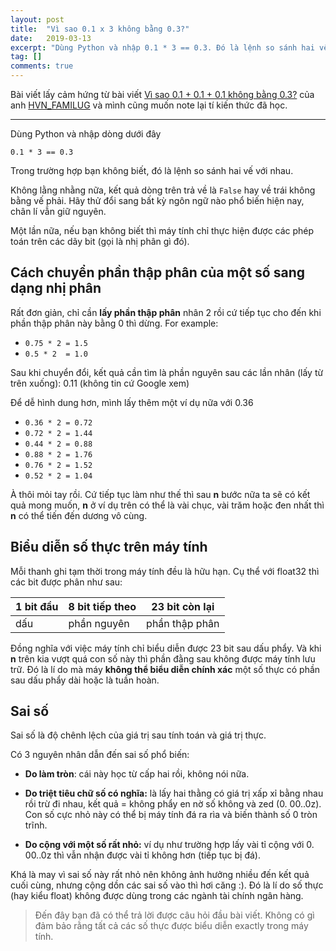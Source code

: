 ```yaml
---
layout: post
title:  "Vì sao 0.1 x 3 không bằng 0.3?"
date:   2019-03-13
excerpt: "Dùng Python và nhập 0.1 * 3 == 0.3. Đó là lệnh so sánh hai vế với nhau. Kết quả trả về là False"
tag: []
comments: true
---
```

Bài viết lấy cảm hứng từ bài viết [Vì sao 0.1 + 0.1 + 0.1 không bằng 0.3?](https://kipalog.com/posts/Vi-sao-0-1---0-1---0-1-khong-bang-0-3) của anh [HVN_FAMILUG](https://kipalog.com/users/HVN_FAMILUG/) và mình cũng muốn note lại tí kiến thức đã học.

---

Dùng Python và nhập dòng dưới đây

`0.1 * 3 == 0.3`

Trong trường hợp bạn không biết, đó là lệnh so sánh hai vế với nhau.

Không lằng nhằng nữa, kết quả dòng trên trả về là `False` hay về trái không bằng vế phải. Hãy thử đổi sang bất kỳ ngôn ngữ nào phổ biến hiện nay, chân lí vẫn giữ nguyên.

Một lần nữa, nếu bạn không biết thì máy tính chỉ thực hiện được các phép toán trên các dãy bit (gọi là nhị phân gì đó).

## Cách chuyển phần thập phân của một số sang dạng nhị phân

Rất đơn giản, chỉ cần **lấy phần thập phân** nhân 2 rồi cứ tiếp tục cho đến khi phần thập phân này bằng 0 thì dừng. For example:

- `0.75 * 2 = 1.5`
- `0.5 * 2  = 1.0`

Sau khi chuyển đổi, kết quả cần tìm là phần nguyên sau các lần nhân (lấy từ trên xuống): 0.11 (không tin cứ Google xem)

Để dễ hình dung hơn, mình lấy thêm một ví dụ nữa với 0.36

- `0.36 * 2 = 0.72`
- `0.72 * 2 = 1.44`
- `0.44 * 2 = 0.88`
- `0.88 * 2 = 1.76`
- `0.76 * 2 = 1.52`
- `0.52 * 2 = 1.04`

À thôi mỏi tay rồi. Cứ tiếp tục làm như thế thì sau **n** bước nữa ta sẽ có kết quả mong muốn, **n** ở ví dụ trên có thể là vài chục, vài trăm hoặc đen nhất thì **n** có thể tiến đến dương vô cùng.

## Biểu diễn số thực trên máy tính

Mỗi thanh ghi tạm thời trong máy tính đều là hữu hạn. Cụ thể với float32 thì các bit được phân như sau:

| 1 bit đầu | 8 bit tiếp theo | 23 bit còn lại |
| --------- | --------------- | -------------- |
| dấu       | phần nguyên     | phần thập phân |

Đồng nghĩa với việc máy tính chỉ biểu diễn được 23 bit sau dấu phẩy. Và khi **n** trên kia vượt quá con số này thì phần đằng sau không được máy tính lưu trữ. Đó là lí do mà máy **không thể biểu diễn chính xác** một số thực có phần sau dấu phẩy dài hoặc là tuần hoàn.

## Sai số

Sai số là độ chênh lệch của giá trị sau tính toán và giá trị thực.

Có 3 nguyên nhân dẫn đến sai số phổ biến:
- **Do làm tròn**: cái này học từ cấp hai rồi, không nói nữa.

- **Do triệt tiêu chữ số có nghĩa:** là lấy hai thằng có giá trị xấp xỉ bằng nhau rồi trừ đi nhau, kết quả = không phẩy en nờ số không và zed (0. 00..0z). Con số cực nhỏ này có thể bị máy tính đá ra rìa và biến thành số 0 tròn trĩnh.

- **Do cộng với một số rất nhỏ:** ví dụ như trường hợp lấy vài tỉ cộng với 0. 00..0z thì vẫn nhận được vài tỉ không hơn (tiếp tục bị đá).

Khá là may vì sai số này rất nhỏ nên không ảnh hưởng nhiều đến kết quả cuối cùng, nhưng cộng dồn các sai số vào thì hơi căng :). Đó là lí do số thực (hay kiểu float) không được dùng trong các ngành tài chính ngân hàng.

> Đến đây bạn đã có thể trả lời được câu hỏi đầu bài viết. Không có gì đảm bảo rằng tất cả các số thực được biểu diễn exactly trong máy tính.
